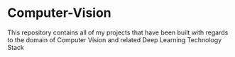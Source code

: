 # Computer-Vision
This repository contains all of my projects that have been built with regards to the domain of Computer Vision and related Deep Learning Technology Stack
